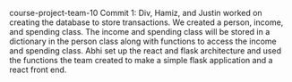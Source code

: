 course-project-team-10 Commit 1: Div, Hamiz, and Justin worked on creating the database to store transactions. We created a person, income, and spending class. The income and spending class will be stored in a dictionary in the person class along with functions to access the income and spending class. Abhi set up the react and flask architecture and used the functions the team created to make a simple flask application and a react front end.

